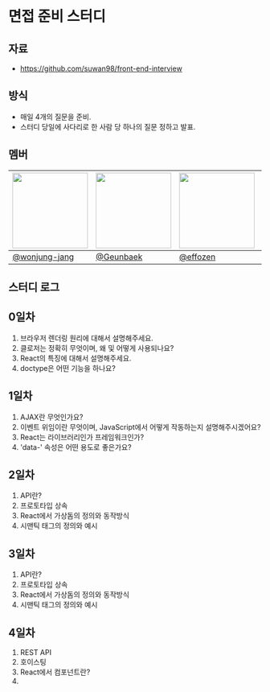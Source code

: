 # 면접 준비 스터디

## 자료

- https://github.com/suwan98/front-end-interview

## 방식

- 매일 4개의 질문을 준비.
- 스터디 당일에 사다리로 한 사람 당 하나의 질문 정하고 발표.

## 멤버

| <img src="https://github.com/wonjung-jang.png" width="150px" /> | <img src="https://github.com/Geunbaek.png" width="150px" /> | <img src="https://github.com/effozen.png" width="150px" /> | <img src="https://github.com/SU-VIN.png" width="150px" /> |
| --------------------------------------------------------------- | ----------------------------------------------------------- | ---------------------------------------------------------- | --------------------------------------------------------- |
| [@wonjung-jang](https://github.com/wonjung-jang)                | [@Geunbaek](https://github.com/Geunbaek)                    | [@effozen](https://github.com/effozen)                     | [@SU-VIN](https://github.com/SU-VIN)                      |

## 스터디 로그

## 0일차

1. 브라우저 렌더링 원리에 대해서 설명해주세요.
2. 클로저는 정확히 무엇이며, 왜 및 어떻게 사용되나요?
3. React의 특징에 대해서 설명해주세요.
4. doctype은 어떤 기능을 하나요?

## 1일차

1. AJAX란 무엇인가요?
2. 이벤트 위임이란 무엇이며, JavaScript에서 어떻게 작동하는지 설명해주시겠어요?
3. React는 라이브러리인가 프레임워크인가?
4. 'data-' 속성은 어떤 용도로 좋은가요?

## 2일차

1. API란?
2. 프로토타입 상속
3. React에서 가상돔의 정의와 동작방식
4. 시맨틱 태그의 정의와 예시

## 3일차

1. API란?
2. 프로토타입 상속
3. React에서 가상돔의 정의와 동작방식
4. 시맨틱 태그의 정의와 예시

## 4일차

1. REST API
2. 호이스팅
3. React에서 컴포넌트란?
4. <script>, <script async>, <script defer>의 차이점

## 5일차

1. Restful API
2. 이벤트 버블링
3. 클래스형 컴포넌트 VS 함수형 컴포넌트
4. HTML에서 빈 요소(empty elements)

## 6일차

1. 주소창에 google.com을 입력하면 일어나는 일
2. 이벤트 캡처링
3. 컴포넌트 라이프 사이클
4. 프로그레시브 렌더링(Progressive Rendering)

## 7일차

1. OAuth
2. JavaScript에서 동일 출처 정책
3. 상태관리와 상태관리가 필요한 이유이클
4. HTML5를 오픈 웹 플랫폼으로 볼 때, HTML5의 구성 요소는 무엇인가요?

## 8일차

1. 쿠키, sessionStorage, localStorage의 차이점은 무엇인가요?
2. 동기 및 비동기 함수의 차이는 무엇인가요?
3. React Hook에 대해 설명해주세요.
4. 다국어가 포함된 페이지는 어떤 방식으로 제공하나요?

## 9일차

1. CSR과SSR의 차이점에 대해서 설명해주세요.
2. 이벤트 루프에 대해 설명해주실 수 있을까요?
3. props와 state에 대해 설명해주세요.
4. 이미지 태그에서 'srcset' 속성을 사용하는 이유는 무엇인가요? 이 속성의 내용을 평가하는 브라우저의 프로세스를 설명해주세요.

> 내림차순

| 날짜              | 회차  | 스터디 영상                                 |
| ----------------- | ----- | ------------------------------------------- |
| 2025-02-03 월요일 | 0회차 | https://youtu.be/fhnH8HZn5iQ?feature=shared |
